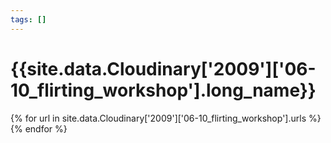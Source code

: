 ```yaml
---
tags: []
---
```

<div itemscope itemtype="http://schema.org/Photograph">
  <h1>{{site.data.Cloudinary['2009']['06-10_flirting_workshop'].long_name}}</h1>
  {% for url in site.data.Cloudinary['2009']['06-10_flirting_workshop'].urls %}
    <a itemprop="image" class="swipebox" title="" href="{{ site.cloudinary.baseurl }}/{{ url }}">
      <img alt="" itemprop="thumbnailUrl" src="{{ site.cloudinary.baseurl }}/h_150/{{ url }}" />
      <meta itemprop="isFamilyFriendly" content="true" />
    </a>
  {% endfor %}
</div>
